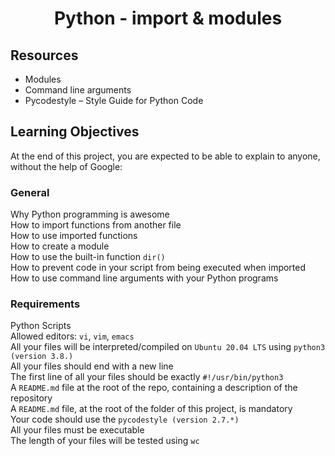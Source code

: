 # <p align="center">Python - import & modules</p>
  
## Resources

- Modules
- Command line arguments
- Pycodestyle – Style Guide for Python Code

## Learning Objectives
At the end of this project, you are expected to be able to explain to anyone, without the help of Google:

### General
Why Python programming is awesome<br>
How to import functions from another file<br>
How to use imported functions<br>
How to create a module<br>
How to use the built-in function `dir()`<br>
How to prevent code in your script from being executed when imported<br>
How to use command line arguments with your Python programs<br>
### Requirements
Python Scripts<br>
Allowed editors: `vi`, `vim`, `emacs`<br>
All your files will be interpreted/compiled on `Ubuntu 20.04 LTS` using `python3 (version 3.8.)`<br>
All your files should end with a new line<br>
The first line of all your files should be exactly `#!/usr/bin/python3`<br>
A `README.md` file at the root of the repo, containing a description of the repository<br>
A `README.md` file, at the root of the folder of this project, is mandatory<br>
Your code should use the `pycodestyle (version 2.7.*)`<br>
All your files must be executable<br>
The length of your files will be tested using `wc`<br>
<br>

